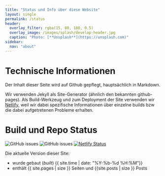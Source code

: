 ```yaml
---
title: "Status und Info über diese Website"
layout: single
permalink: /status
header:
  overlay_filter: rgba(15, 80, 180, 0.5)
  overlay_image: /images/splash/develop-header.jpg
  caption: "Photo: [**Unsplash**](https://unsplash.com)"
sidebar:
  nav: "about"
---
```


# Technische Informationen

Der Inhalt dieser Seite wird auf Github gepflegt, hauptsächlich in Markdown.

Wir verwenden Jekyll als Site-Generator (ähnlich den bekannten github-pages).
Als Build-Werkzeug und zum Deployment der Site verwenden wir [Netlify](https://netlify.com), weil wir dabei
spezifische Informationen über einzelne builds bzw die dabei aufgetretenen Probleme erhalten.

# Build und Repo Status

![GitHub issues](https://img.shields.io/github/issues/arc42/arc42.de-site)
![GitHub issues](https://img.shields.io/github/issues-raw/arc42/arc42.de-site)
[![Netlify Status](https://api.netlify.com/api/v1/badges/801e5a9f-f256-478f-89fb-84c9d3df710f/deploy-status)](https://app.netlify.com/sites/arc42de-site/deploys)


Die aktuelle Version dieser Site:

* wurde gebaut (_built_) {{ site.time | date: "%Y-%b-%d %H:%M"}}
* enthält {{ site.pages | size }} Seiten und {{site.posts | size }} Posts
